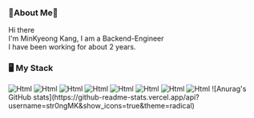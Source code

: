 ### 👋About Me👋
Hi there
<br>
I'm MinKyeong Kang, I am a Backend-Engineer
<br>
I have been working for about 2 years.

### 🖥️ My Stack
<span>
<img alt="Html" src ="https://img.shields.io/badge/Java-FF0000.svg?&style=flat&logo=&logoColor=white"/>
<img alt="Html" src ="https://img.shields.io/badge/JavaScript-F7DF1E.svg?&style=flat&logo=javascript&logoColor=white"/>
<img alt="Html" src ="https://img.shields.io/badge/Spring boot-6DB33F.svg?&style=flat&logo=springboot&logoColor=white"/>
<img alt="Html" src ="https://img.shields.io/badge/Git-F05032.svg?&style=flat&logo=git&logoColor=white"/>
<img alt="Html" src ="https://img.shields.io/badge/Linux-FCC624.svg?&style=flat&logo=linux&logoColor=white"/>
<img alt="Html" src ="https://img.shields.io/badge/Docker-2496ED.svg?&style=flat&logo=docker&logoColor=white"/>
<img alt="Html" src ="https://img.shields.io/badge/MySQL-4479A1.svg?&style=flat&logo=mysql&logoColor=white"/>
<img alt="Html" src ="https://img.shields.io/badge/MongoDB-47A248.svg?&style=flat&logo=mongodb&logoColor=white"/>
</span>
![Anurag's GitHub stats](https://github-readme-stats.vercel.app/api?username=str0ngMK&show_icons=true&theme=radical)

